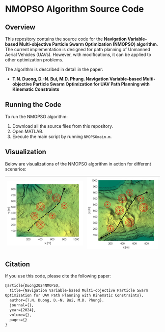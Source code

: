 # NMOPSO Algorithm Source Code

## Overview

This repository contains the source code for the **Navigation Variable-based Multi-objective Particle Swarm Optimization (NMOPSO) algorithm**. The current implementation is designed for path planning of Unmanned Aerial Vehicles (UAVs). However, with modifications, it can be applied to other optimization problems.

The algorithm is described in detail in the paper:
- **T.N. Duong, D.-N. Bui, M.D. Phung. Navigation Variable-based Multi-objective Particle Swarm Optimization for UAV Path Planning with Kinematic Constraints**

## Running the Code

To run the NMOPSO algorithm:

1. Download all the source files from this repository.
2. Open MATLAB.
3. Execute the main script by running `NMOPSOmain.m`.

## Visualization

Below are visualizations of the NMOPSO algorithm in action for different scenarios:

| ![Simple scenario](Scen3xy.jpg) | ![Complex scenario](Scen6xy.jpg) |
|:---:|:---:|

## Citation

If you use this code, please cite the following paper:

```plaintext
@article{Duong2024NMOPSO,
  title={Navigation Variable-based Multi-objective Particle Swarm Optimization for UAV Path Planning with Kinematic Constraints},
  author={T.N. Duong, D.-N. Bui, M.D. Phung},
  journal={},
  year={2024},
  volume={},
  pages={}
}

